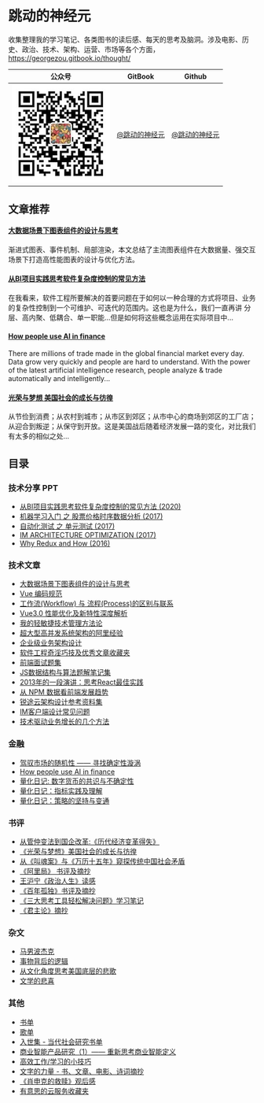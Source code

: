 # 跳动的神经元

收集整理我的学习笔记、各类图书的读后感、每天的思考及脑洞。涉及电影、历史、政治、技术、架构、运营、市场等各个方面，https://georgezou.gitbook.io/thought/

公众号 | GitBook | Github
---|---|---
![pic](./images/qrcode/wechat_o.jpg) | [@跳动的神经元](https://georgezou.gitbook.io/thought/) | [@跳动的神经元](https://github.com/georgezouq/blog)

## 文章推荐

#### [大数据场景下图表组件的设计与思考](技术文章/大数据场景下图表组件的设计与思考.md)

渐进式图表、事件机制、局部渲染，本文总结了主流图表组件在大数据量、强交互场景下打造高性能图表的设计与优化方法。

#### [从BI项⽬实践思考软件复杂度控制的常⻅⽅法](技术文章/从BI项目实践思考软件复杂度控制的常见方法.pdf)

在我看来，软件工程所要解决的首要问题在于如何以一种合理的方式将项目、业务的复杂性控制到一个可维护、可迭代的范围内。这也是为什么，我们一直再讲 分层、高内聚、低耦合、单一职能...但是如何将这些概念运用在实际项目中...

#### [How people use AI in finance](https://github.com/georgezouq/awesome-ai-in-finance)

There are millions of trade made in the global financial market every day. Data grow very quickly and people are hard to understand. With the power of the latest artificial intelligence research, people analyze & trade automatically and intelligently...

#### [光荣与梦想 美国社会的成长与彷徨](书评影评/光荣与梦想.md)

从节俭到消费；从农村到城市；从市区到郊区；从市中心的商场到郊区的工厂店；从迎合到叛逆；从保守到开放。这是美国战后随着经济发展一路的变化，对比我们有太多的相似之处...

## 目录

### 技术分享 PPT

- [从BI项⽬实践思考软件复杂度控制的常⻅⽅法 (2020)](技术文章/从BI项目实践思考软件复杂度控制的常见方法.pdf)
- [机器学习入门 之 股票价格时序数据分析 (2017)](https://slides.com/georgezou/title-text)
- [自动化测试 之 单元测试 (2017)](https://slides.com/georgezou/unit-test)
- [IM ARCHITECTURE OPTIMIZATION (2017)](https://slides.com/georgezou/deck)
- [Why Redux and How (2016)](https://slides.com/georgezou/why-redux)

### 技术文章

- [大数据场景下图表组件的设计与思考](技术文章/大数据场景下图表组件的设计与思考.md)
- [Vue 编码规范](技术文章/Vue编码规范.md)
- [工作流(Workflow) 与 流程(Process)的区别与联系](https://juejin.im/post/5efe7bab6fb9a07e9608bf8e)
- [Vue3.0 性能优化及新特性深度解析](https://juejin.im/post/5ef576605188252e5c575645)
- [我的轻敏捷技术管理方法论](技术文章/我的轻敏捷技术管理方法论.md)
- [超大型高并发系统架构的阿里经验](技术文章/超大型高并发系统架构的阿里经验.md)
- [企业级业务架构设计](书评影评/企业级业务架构.md)
- [软件工程奇淫巧技及优秀文章收藏夹](技术文章/软件工程奇淫巧集及优秀文章收藏夹.md)
- [前端面试题集](https://github.com/georgezouq/interview)
- [JS数据结构与算法题解笔记集](技术文章/JS数据结构与算法题解笔记集.md)
- [2013年的一段演讲：思考React最佳实践](技术文章/思考React最佳实践.md)
- [从 NPM 数据看前端发展趋势](技术文章/从NPM数据看前端的发展趋势.md)
- [锐途云架构设计参考资料集](技术文章/锐途云架构设计参考资料集.md)
- [IM客户端设计常见问题](技术文章/IM客户端设计常见问题.md)
- [技术驱动业务增长的几个方法](技术文章/技术驱动业务增长的几个方法.md)

### 金融

- [驾驭市场的随机性 —— 寻找确定性漩涡](金融量化/混沌理论与金融市场寻找确定性漩涡.md)
- [How people use AI in finance](https://github.com/georgezouq/awesome-ai-in-finance)
- [量化日记: 数字货币的共识与不确定性](金融量化/量化日记20180814.md)
- [量化日记：指标实践及理解](金融量化/量化日记20180811.md)
- [量化日记：策略的坚持与变通](金融量化/量化日记20180802.md)

### 书评

- [从管仲变法到国企改革:《历代经济变革得失》](书评影评/从管仲变法到国企改革历代经济变革得失.md)
- [《光荣与梦想》美国社会的成长与彷徨](书评影评/光荣与梦想.md)
- [从《叫魂案》与《万历十五年》窥探传统中国社会矛盾](杂文/MingQing.md)
- [《阿里局》 书评及摘抄](书评影评/阿里局.md)
- [王沪宁《政治人生》读感](书评影评/PoliticalLife.md)
- [《百年孤独》书评及摘抄](书评影评/Cienañosdesoledad.md)
- [《三大思考工具轻松解决问题》学习笔记](书评影评/三大思考工具轻松解决问题.md)
- [《君主论》摘抄](书评影评/君主论.md)

### 杂文

- [马男波杰克](书评影评/马男波杰克.md)
- [事物背后的逻辑](杂文/事物背后的逻辑.md)
- [从文化角度思考美国底层的悲歌](杂文/从文化角度思考美国底层的悲歌.md)
- [文学的悲喜](杂文/文学的悲喜.md)

### 其他

- [书单](书单.md)
- [歌单](其他/SongList.md)
- [入世集 - 当代社会研究书单](书评影评/入世集.md)
- [商业智能产品研究（1）—— 重新思考商业智能定义](_draft/商业智能产品研究1.md)
- [高效工作/学习的小技巧](杂文/高效能的小技巧.md)
- [文字的力量 - 书、文章、电影、诗词摘抄](其他/ThePowerofWords.md)
- [《肖申克的救赎》观后感](书评影评/肖申克的救赎.md)
- [有意思的云服务收藏夹](其他/CloudServices.md)
